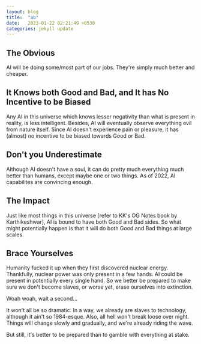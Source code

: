 ```yaml
---
layout: blog
title:  "ab"
date:   2023-01-22 02:21:49 +0530
categories: jekyll update
---
```

<!-- 

<h1 align="center">AI in 2022</h1>

<h1 align="center">🌅🌆</h1>

<br> -->

## The Obvious

AI will be doing some/most part of our jobs. They're simply much better and cheaper.

<!-- <br> -->

## It Knows both Good and Bad, and It has No Incentive to be Biased

Any AI in this universe which knows lesser negativity than what is present in reality, is less intelligent. 
Besides, AI will eventually observe everything evil from nature itself.
Since AI doesn't experience pain or pleasure, it has (almost) no incentive to be biased towards Good or Bad.

<!-- <br> -->

## Don't you Underestimate

Although AI doesn't have a soul, it can do pretty much everything much better than humans, except maybe one or two things. 
As of 2022, AI capabilites are convincing enough.

<!-- <br> -->

## The Impact

Just like most things in this universe [refer to KK's OG Notes book by Karthikeshwar], AI is bound to have both Good and Bad sides.
So what might potentially happen is that it will do both Good and Bad things at large scales.

<!-- <br> -->

## Brace Yourselves

Humanity fucked it up when they first discovered nuclear energy. 
Thankfully, nuclear power was only present in a few hands.
AI could be present in potentially every single hand. 
So we better be prepared to make sure we don't become slaves, or worse yet, erase ourselves into extinction.

Woah woah, wait a second...

It won't all be so dramatic. In a way, we already are slaves to technology, although it ain't so 1984-esque.
Also, all hell won't break loose over night. Things will change slowly and gradually, and we're already riding the wave.

But still, it's better to be prepared than to gamble with everything at stake.
<!-- 
<br>

<h1 align="center">✌️🤞</h1>

<br>
 -->
